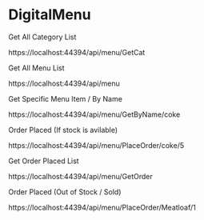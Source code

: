 # DigitalMenu

Get All Category List

https://localhost:44394/api/menu/GetCat

Get All Menu List

https://localhost:44394/api/menu

Get Specific Menu Item / By Name

https://localhost:44394/api/menu/GetByName/coke

Order Placed (If stock is avilable)

https://localhost:44394/api/menu/PlaceOrder/coke/5

Get Order Placed List

https://localhost:44394/api/menu/GetOrder

Order Placed (Out of Stock / Sold)

https://localhost:44394/api/menu/PlaceOrder/Meatloaf/1

